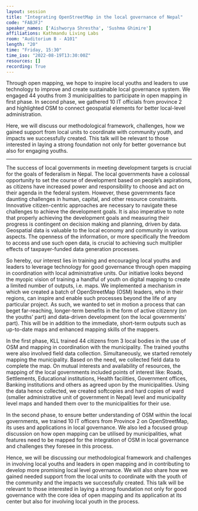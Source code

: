 ```yaml
---
layout: session
title: "Integrating OpenStreetMap in the local governance of Nepal"
code: "FABJFJ"
speaker_names: ['Aishworya Shrestha', 'Sushma Ghimire']
affiliations: Kathmandu Living Labs
room: "Auditorium B - A101"
length: "20"
time: "Friday, 15:30"
time_iso: "2022-08-19T13:30:00Z"
resources: []
recording: True
---
```


Through open mapping, we hope to inspire local youths and leaders to use technology to improve and create sustainable local governance system. We engaged 44 youths from 3 municipalities to participate in open mapping in first phase. In second phase, we gathered 10 IT officials from province 2 and highlighted OSM to connect geospatial elements for better local-level administration. 

Here, we will discuss our methodological framework, challenges, how we gained support from local units to coordinate with community youth, and impacts we successfully created. This talk will be relevant to those interested in laying a strong foundation not only for better governance but also for engaging youths.

<hr>

The success of local governments in meeting development targets is crucial for the goals of federalism in Nepal. The local governments have a colossal opportunity to set the course of development based on people’s aspirations, as citizens have increased power and responsibility to choose and act on their agenda in the federal system. However, these governments face daunting challenges in human, capital, and other resource constraints. Innovative citizen-centric approaches are necessary to navigate these challenges to achieve the development goals. It is also imperative to note that properly achieving the development goals and measuring their progress is contingent on decision making and planning, driven by data. Geospatial data is valuable to the local economy and community in various aspects. The openness of the information, or more specifically the freedom to access and use such open data, is crucial to achieving such multiplier effects of taxpayer-funded data generation processes.

So hereby, our interest lies in training and encouraging local youths and leaders to leverage technology for good governance through open mapping in coordination with local administrative units. Our initiative looks beyond the myopic vision of training a handful of youth on digital mapping to create a limited number of outputs, i.e. maps. We implemented a mechanism in which we created a batch of OpenStreetMap (OSM) leaders, who in their regions, can inspire and enable such processes beyond the life of any particular project. As such, we wanted to set in motion a process that can beget far-reaching, longer-term benefits in the form of active citizenry (on the youths’ part) and data-driven development (on the local governments’ part). This will be in addition to the immediate, short-term outputs such as up-to-date maps and enhanced mapping skills of the mappers.

In the first phase, KLL trained 44 citizens from 3 local bodies in the use of OSM and mapping in coordination with the municipality. The trained youths were also involved field data collection. Simultaneously, we started remotely mapping the municipality. Based on the need, we collected field data to complete the map. On mutual interests and availability of resources, the mapping of the local governments included points of interest like: Roads, Settlements, Educational institutions, Health facilities, Government offices, Banking institutions and others as agreed upon by the municipalities. Using the data hence collected, we created softcopies and hard copies of ward (smaller administrative unit of government in Nepal) level and municipality level maps and handed them over to the municipalities for their use.

In the second phase, to ensure better understanding of OSM within the local governments, we trained 10 IT officers from Province 2 on OpenStreetMap, its uses and applications in local governance. We also led a focused group discussion on how open mapping can be utilised by municipalities, what features need to be mapped for the integration of OSM in local governance and challenges they foresee in this process.

Hence, we will be discussing our methodological framework and challenges in involving local youths and leaders in open mapping and in contributing to develop more promising local level governance. We will also share how we gained needed support from the local units to coordinate with the youth of the community and the impacts we successfully created. This talk will be relevant to those interested in laying a strong foundation not only for good governance with the core idea of open mapping and its application at its center but also for involving local youth in the process.

